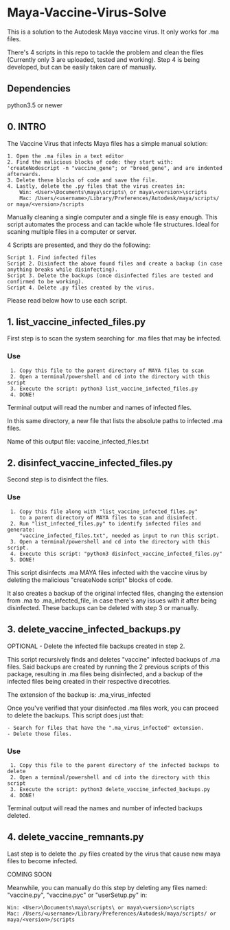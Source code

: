 # Maya-Vaccine-Virus-Solve

This is a solution to the Autodesk Maya vaccine virus. It only works for .ma files.

There's 4 scripts in this repo to tackle the problem and clean the files (Currently only 3 are uploaded, tested and working). Step 4 is being developed, but can be easily taken care of manually.

## Dependencies

python3.5 or newer

## 0. INTRO

The Vaccine Virus that infects Maya files has a simple manual solution:

    1. Open the .ma files in a text editor
    2. Find the malicious blocks of code: they start with: 'createNodescript -n "vaccine_gene"; or "breed_gene", and are indented afterwards.
    3. Delete these blocks of code and save the file.
    4. Lastly, delete the .py files that the virus creates in:
        Win: <User>\Documents\maya\scripts\ or maya\<version>\scripts
        Mac: /Users/<username>/Library/Preferences/Autodesk/maya/scripts/ or maya/<version>/scripts
        
Manually cleaning a single computer and a single file is easy enough. This script automates the process and can tackle whole file structures. Ideal for scaning multiple files in a computer or server. 

4 Scripts are presented, and they do the following:

    Script 1. Find infected files
    Script 2. Disinfect the above found files and create a backup (in case anything breaks while disinfecting).
    Script 3. Delete the backups (once disinfected files are tested and confirmed to be working).
    Script 4. Delete .py files created by the virus.
    
Please read below how to use each script.

## 1. list_vaccine_infected_files.py

First step is to scan the system searching for .ma files that may be infected.

### Use

     1. Copy this file to the parent directory of MAYA files to scan
     2. Open a terminal/powershell and cd into the directory with this script
     3. Execute the script: python3 list_vaccine_infected_files.py
     4. DONE!
Terminal output will read the number and names of infected files.

In this same directory, a new file that lists the absolute paths to infected .ma files.

Name of this output file: vaccine_infected_files.txt

## 2. disinfect_vaccine_infected_files.py

Second step is to disinfect the files.

### Use

     1. Copy this file along with "list_vaccine_infected_files.py"
        to a parent directory of MAYA files to scan and disinfect.
     2. Run "list_infected_files.py" to identify infected files and generate:
        "vaccine_infected_files.txt", needed as input to run this script.
     3. Open a terminal/powershell and cd into the directory with this script.
     4. Execute this script: "python3 disinfect_vaccine_infected_files.py"
     5. DONE!

This script disinfects .ma MAYA files infected with the vaccine virus by deleting the malicious "createNode script" blocks of code.

It also creates a backup of the original infected files, changing the extension from .ma to .ma_infected_file, in case there's any issues with it after being disinfected. These backups can be deleted with step 3 or manually.

## 3. delete_vaccine_infected_backups.py 

OPTIONAL - Delete the infected file backups created in step 2. 

This script recursively finds and deletes "vaccine" infected backups of .ma files. Said backups are created by running the 2 previous scripts of this package, resulting in .ma files being disinfected, and a backup of the infected files being created in their respective direcotries.

The extension of the backup is: .ma_virus_infected

Once you've verified that your disinfected .ma files work, you can proceed to delete the backups. This script does just that:

    - Search for files that have the ".ma_virus_infected" extension.
    - Delete those files.

### Use
     1. Copy this file to the parent directory of the infected backups to delete
     2. Open a terminal/powershell and cd into the directory with this script
     3. Execute the script: python3 delete_vaccine_infected_backups.py
     4. DONE!

Terminal output will read the names and number of infected backups deleted.

## 4. delete_vaccine_remnants.py

Last step is to delete the .py files created by the virus that cause new maya files to become infected.

COMING SOON

Meanwhile, you can manually do this step by deleting any files named: "vaccine.py", "vaccine.pyc" or "userSetup.py" in:
    
    Win: <User>\Documents\maya\scripts\ or maya\<version>\scripts
    Mac: /Users/<username>/Library/Preferences/Autodesk/maya/scripts/ or maya/<version>/scripts
